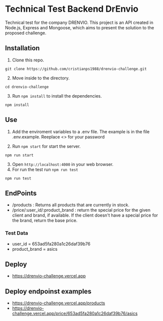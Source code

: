 # Technical Test Backend DrEnvio 

Technical test for the company DRENVIO. This project is an API created in Node.js, Express and Mongoose, which aims to present the solution to the proposed challenge.



## Installation

1. Clone this repo.
```
git clone https://github.com/cristianps1988/drenvio-challenge.git
```
2. Move inside to the directory.
```
cd drenvio-challenge
```
3. Run `npm install` to install the dependencies.
```
npm install
```

## Use
1. Add the enviroment variables to a .env file. The example is in the file .env.example. Reeplace <<YourParssword>> for your password

2. Run `npm start` for start the server.
```
npm run start
```
3. Open `http://localhost:4000` in your web browser.
4. For run the test run `npm run test`
```
npm run test
```

## EndPoints


- /products : Returns all products that are currently in stock.
- /price/:user_id/:product_brand : return the special price for the given client and brand, if available. If the client doesn't have a special price for the brand, return the base price.

### Test Data
- user_id = 653ad5fa280a1c26daf39b76
- product_brand = asics

## Deploy
- https://drenvio-challenge.vercel.app

## Deploy endpoinst examples
- https://drenvio-challenge.vercel.app/products
- https://drenvio-challenge.vercel.app/price/653ad5fa280a1c26daf39b76/asics